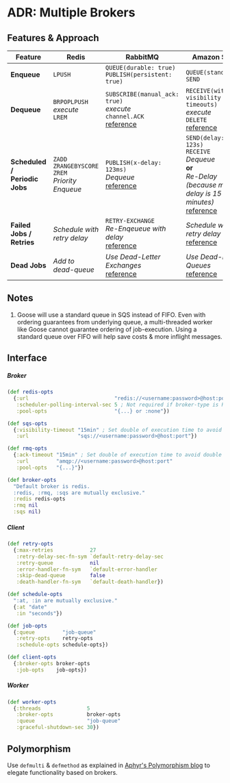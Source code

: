 ADR: Multiple Brokers
=============

Features & Approach
-------------

| Feature | Redis | RabbitMQ | Amazon SQS |
| --- | --- | --- | --- |
| **Enqueue** | `LPUSH` | `QUEUE(durable: true)`<br>`PUBLISH(persistent: true)` | `QUEUE(standard)`<sup>1</sup><br>`SEND` |
| **Dequeue** | `BRPOPLPUSH`<br>*execute*<br>`LREM` | `SUBSCRIBE(manual_ack: true)`<br>*execute*<br>`channel.ACK`<br>[reference](https://www.rabbitmq.com/tutorials/tutorial-two-ruby.html) | `RECEIVE(with visibility timeouts)`<br>*execute*<br>`DELETE`<br>[reference](https://docs.aws.amazon.com/AWSSimpleQueueService/latest/SQSDeveloperGuide/sqs-visibility-timeout.html) |
| **Scheduled /**<br>**Periodic Jobs** | `ZADD`<br>`ZRANGEBYSCORE`<br>`ZREM`<br>*Priority Enqueue* | `PUBLISH(x-delay: 123ms)`<br>*Dequeue*<br>[reference](https://github.com/rabbitmq/rabbitmq-delayed-message-exchange) | `SEND(delay: 123s)`<br>`RECEIVE`<br>*Dequeue*<br>**or**<br>*Re-Delay (because max delay is 15 minutes)*<br>[reference](https://docs.aws.amazon.com/AWSSimpleQueueService/latest/SQSDeveloperGuide/sqs-delay-queues.html) |
| **Failed Jobs /**<br>**Retries** | *Schedule with*<br>*retry delay* | `RETRY-EXCHANGE`<br>*Re-Enqeueue with delay*<br>[reference](https://dzone.com/articles/rabbitmq-consumer-retry-mechanism) | *Schedule with*<br>*retry delay*<br>[reference](https://docs.aws.amazon.com/lambda/latest/operatorguide/sqs-retries.html) |
| **Dead Jobs** | *Add to*<br>*dead-queue* | *Use Dead-Letter Exchanges*<br>[reference](https://www.rabbitmq.com/dlx.html) | *Use Dead-Letter Queues*<br>[reference](https://docs.aws.amazon.com/AWSSimpleQueueService/latest/SQSDeveloperGuide/sqs-dead-letter-queues.html) |

Notes
------------

1. Goose will use a standard queue in SQS instead of FIFO. Even with ordering guarantees from underlying queue, a multi-threaded worker like Goose cannot guarantee ordering of job-execution. Using a standard queue over FIFO will help save costs & more inflight messages.

Interface
-------------

##### Broker

```clojure
(def redis-opts
  {:url                            "redis://<username:password>@host:port"
   :scheduler-polling-interval-sec 5 ; Not required if broker-type is RMQ or SQS.
   :pool-opts                      "{...} or :none"})

(def sqs-opts
  {:visibility-timeout "15min" ; Set double of execution time to avoid double executions.
   :url                "sqs://<username:password>@host:port"})

(def rmq-opts
  {:ack-timeout "15min" ; Set double of execution time to avoid double executions.
   :url         "amqp://<username:password>@host:port"
   :pool-opts   "{...}"})

(def broker-opts
  "Default broker is redis.
  :redis, :rmq, :sqs are mutually exclusive."
  :redis redis-opts
  :rmq nil
  :sqs nil)
```

##### Client

```clojure
(def retry-opts
  {:max-retries            27
   :retry-delay-sec-fn-sym `default-retry-delay-sec
   :retry-queue            nil
   :error-handler-fn-sym   `default-error-handler
   :skip-dead-queue        false
   :death-handler-fn-sym   `default-death-handler})

(def schedule-opts
  ":at, :in are mutually exclusive."
  {:at "date"
   :in "seconds"})

(def job-opts
  {:queue         "job-queue"
   :retry-opts    retry-opts
   :schedule-opts schedule-opts})

(def client-opts
  {:broker-opts broker-opts
   :job-opts    job-opts})
```

##### Worker

```clojure
(def worker-opts
  {:threads               5
   :broker-opts           broker-opts
   :queue                 "job-queue"
   :graceful-shutdown-sec 30})
```

Polymorphism
-------------

Use `defmulti` & `defmethod` as explained in [Aphyr's Polymorphism blog](https://aphyr.com/posts/352-clojure-from-the-ground-up-polymorphism#multimethods) to
elegate functionality based on brokers.
